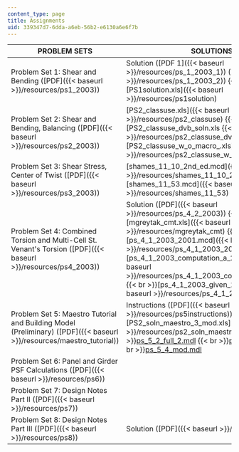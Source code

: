```yaml
---
content_type: page
title: Assignments
uid: 339347d7-6dda-a6eb-56b2-e6130a6e6f7b
---
```


| PROBLEM SETS | SOLUTIONS |
| --- | --- |
| Problem Set 1: Shear and Bending ([PDF]({{< baseurl >}}/resources/ps1_2003)) | Solution ([PDF 1]({{< baseurl >}}/resources/ps_1_2003_1)) ([PDF 2]({{< baseurl >}}/resources/ps_1_2003_2))  {{< br >}}[PS1solution.xls]({{< baseurl >}}/resources/ps1solution) |
| Problem Set 2: Shear and Bending, Balancing ([PDF]({{< baseurl >}}/resources/ps2_2003)) | [PS2\_classuse.xls]({{< baseurl >}}/resources/ps2_classuse)  {{< br >}}[PS2\_classuse\_dvb\_soln.xls  {{< br >}}]({{< baseurl >}}/resources/ps2_classuse_dvb_soln)[PS2\_classuse\_w\_o\_macro\_.xls]({{< baseurl >}}/resources/ps2_classuse_w_o_macro_) |
| Problem Set 3: Shear Stress, Center of Twist ([PDF]({{< baseurl >}}/resources/ps3_2003)) | [shames\_11\_10\_2nd\_ed.mcd]({{< baseurl >}}/resources/shames_11_10_2nd_ed)  {{< br >}}[shames\_11\_53.mcd]({{< baseurl >}}/resources/shames_11_53) |
| Problem Set 4: Combined Torsion and Multi-Cell St. Venant's Torsion ([PDF]({{< baseurl >}}/resources/ps4_2003)) | Solution ([PDF]({{< baseurl >}}/resources/ps_4_2_2003))  {{< br >}}[mgreytak\_cmt.xls]({{< baseurl >}}/resources/mgreytak_cmt)  {{< br >}}[ps\_4\_1\_2003\_2001.mcd]({{< baseurl >}}/resources/ps_4_1_2003_2001)  {{< br >}}[ps\_4\_1\_2003\_computation\_a\_2001.mcd]({{< baseurl >}}/resources/ps_4_1_2003_computation_a_2001)  {{< br >}}[ps\_4\_1\_2003\_given\_2001.mcd]({{< baseurl >}}/resources/ps_4_1_2003_given_2001) |
| Problem Set 5: Maestro Tutorial and Building Model (Preliminary) ([PDF]({{< baseurl >}}/resources/maestro_tutorial)) | Instructions ([PDF]({{< baseurl >}}/resources/ps5instructions))  {{< br >}}[PS2\_soln\_maestro\_3\_mod.xls]({{< baseurl >}}/resources/ps2_soln_maestro_3_mod)  {{< br >}}[ps\_5\_2\_full\_2.mdl](/courses/mechanical-engineering/2-082-ship-structural-analysis-design-13-122-spring-2003/assignments/ps_5_2_full_2.mdl)  {{< br >}}[ps\_5\_2\_mod.mdl](/courses/mechanical-engineering/2-082-ship-structural-analysis-design-13-122-spring-2003/assignments/ps_5_2_mod.mdl)  {{< br >}}[ps\_5\_4\_mod.mdl](/courses/mechanical-engineering/2-082-ship-structural-analysis-design-13-122-spring-2003/assignments/ps_5_4_mod.mdl) |
| Problem Set 6: Panel and Girder PSF Calculations ([PDF]({{< baseurl >}}/resources/ps6)) | &nbsp; |
| Problem Set 7: Design Notes Part II ([PDF]({{< baseurl >}}/resources/ps7)) | &nbsp; |
| Problem Set 8: Design Notes Part III ([PDF]({{< baseurl >}}/resources/ps8)) | Solution ([PDF]({{< baseurl >}}/resources/ps8sol))